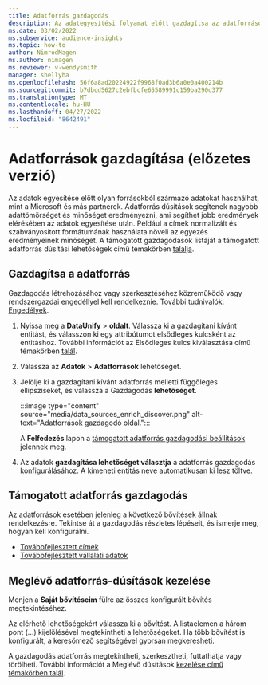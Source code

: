 ```yaml
---
title: Adatforrás gazdagodás
description: Az adategyesítési folyamat előtt gazdagítsa az adatforrásokat.
ms.date: 03/02/2022
ms.subservice: audience-insights
ms.topic: how-to
author: NimrodMagen
ms.author: nimagen
ms.reviewer: v-wendysmith
manager: shellyha
ms.openlocfilehash: 56f6a8ad20224922f9968f0ad3b6a0e0a400214b
ms.sourcegitcommit: b7dbcd5627c2ebfbcfe65589991c159ba290d377
ms.translationtype: MT
ms.contentlocale: hu-HU
ms.lasthandoff: 04/27/2022
ms.locfileid: "8642491"
---
```

# <a name="enrichment-for-data-sources-preview"></a>Adatforrások gazdagítása (előzetes verzió)

Az adatok egyesítése előtt olyan forrásokból származó adatokat használhat, mint a Microsoft és más partnerek. Adatforrás dúsítások segítenek nagyobb adattömörséget és minőséget eredményezni, ami segíthet jobb eredmények elérésében az adatok egyesítése után. Például a címek normalizált és szabványosított formátumának használata növeli az egyezés eredményeinek minőségét. A támogatott gazdagodások listáját a támogatott adatforrás dúsítási lehetőségek című témakörben [találja](#supported-data-source-enrichments).

## <a name="enrich-a-data-source"></a>Gazdagítsa a adatforrás

Gazdagodás létrehozásához vagy szerkesztéséhez közreműködő vagy rendszergazdai engedéllyel kell rendelkeznie. További tudnivalók: [Engedélyek](permissions.md).  

1. Nyissa meg a **DataUnify** > **oldalt**. Válassza ki a gazdagítani kívánt entitást, és válasszon ki egy attribútumot elsődleges kulcsként az entitáshoz. További információt az Elsődleges kulcs kiválasztása című témakörben [talál](map-entities.md#select-primary-key-and-semantic-type-for-attributes).

1. Válassza az **Adatok** > **Adatforrások** lehetőséget.
 
1. Jelölje ki a gazdagítani kívánt adatforrás melletti függőleges ellipsziseket, és válassza a Gazdagodás **lehetőséget**.

   :::image type="content" source="media/data_sources_enrich_discover.png" alt-text="Adatforrások gazdagodó oldal.":::

   A **Felfedezés** lapon a [támogatott adatforrás gazdagodási beállítások](#supported-data-source-enrichments) jelennek meg.

1. Az adatok **gazdagítása lehetőséget választja** a adatforrás gazdagodás konfigurálásához. A kimeneti entitás neve automatikusan ki lesz töltve.

## <a name="supported-data-source-enrichments"></a>Támogatott adatforrás gazdagodás

Az adatforrások esetében jelenleg a következő bővítések állnak rendelkezésre. Tekintse át a gazdagodás részletes lépéseit, és ismerje meg, hogyan kell konfigurálni.

- [Továbbfejlesztett címek](enrichment-enhanced-addresses.md)
- [Továbbfejlesztett vállalati adatok](enrichment-enhanced-company-data.md)

## <a name="manage-existing-data-source-enrichments"></a>Meglévő adatforrás-dúsítások kezelése

Menjen a **Saját bővítéseim** fülre az összes konfigurált bővítés megtekintéséhez.

Az elérhető lehetőségekért válassza ki a bővítést. A listaelemen a három pont (...) kijelölésével megtekintheti a lehetőségeket. Ha több bővítést is konfigurált, a keresőmező segítségével gyorsan megkeresheti.

A gazdagodás adatforrás megtekintheti, szerkesztheti, futtathatja vagy törölheti. További információt a Meglévő dúsítások [kezelése című témakörben talál](enrichment-hub.md).
